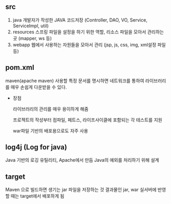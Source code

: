 ## src
1. java 개발자가 작성한 JAVA 코드저장 (Controller, DAO, VO, Service, ServiceImpl, util)
2. resources 스프링 파일을 설정을 하기 위한 역할, 리소스 파일을 모아서 관리하는 곳 (mapper, ws 등)
3. webapp 웹에서 사용하는 자원들을 모아서 관리 (jsp, js, css, img, xml설정 파일 등)
## pom.xml
maven(apache maven) 사용할 특정 문서를 명시하면 네트워크를 통하여 라이브러리를 매우 손쉽게 다운받을 수 있다.
 - 장점 
 
 	라이브러리의 관리를 매우 용이하게 해줌
 
 	프로젝트의 작성부터 컴파일, 페트스, 라이프사이클에 포함되는 각 테스트를 지원
 
	war파일 기반의 배포용으로도 자주 사용
	
## log4j (Log for java)
Java 기반의 로깅 유틸리티, Apache에서 만듬
Java의 예외를 처리하기 위해 설계

## target 
Maven 으로 빌드하면 생기는 jar 파일을 저장하는 것
결과물인 jar, war 실서버에 반영할 때는 target에서 배포하게 됨
